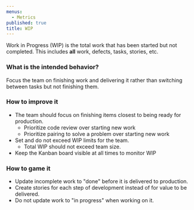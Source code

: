 ```yaml
---
menus:
  - Metrics
published: true
title: WIP
---
```


Work in Progress (WIP) is the total work that has been started but not
completed. This includes **all** work, defects, tasks, stories, etc.

### What is the intended behavior?

Focus the team on finishing work and delivering it rather than switching between tasks but not finishing them.

### How to improve it

- The team should focus on finishing items closest to being ready for
  production.
  - Prioritize code review over starting new work
  - Prioritize pairing to solve a problem over starting new work
- Set and do not exceed WIP limits for the team.
  - Total WIP should not exceed team size.
- Keep the Kanban board visible at all times to monitor WIP

### How to game it

- Update incomplete work to "done" before it is delivered to production.
- Create stories for each step of development instead of for value to be delivered.
- Do not update work to "in progress" when working on it.
